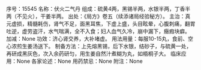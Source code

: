 序号：15545
名称：伏火二气丹
组成：硫黄4两，黑锡半两，水银半两，丁香半两（不见火），干姜半两。
出处：《局方》卷五（续添诸局经验秘方）。
主治：真元虚损，精髓耗伤，肾气不足，面黑耳焦，下虚上盛，头目眩晕，心腹刺痛，翻胃吐逆，虚劳盗汗，水气喘满，全不入食；妇人血气久冷，崩中漏下，癥瘕块癖。
加减：None
功效：济心肾交养，大补堵虚。
用法用量：每服10-15丸，食前、空心浓煎生姜汤送下。
制备方法：上先熔黑锡，后下水银，结砂子，与硫黄一处，再研成黑灰色，次入余药研匀，用生姜自然汁煮糊为丸，如梧桐子大。
临床应用：None
各家论述：None
用药禁忌：None
附注：None

